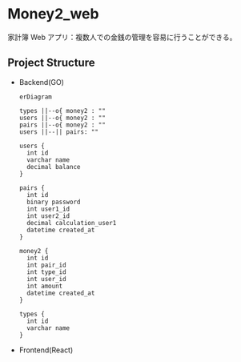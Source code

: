 # Money2_web

家計簿 Web アプリ：複数人での金銭の管理を容易に行うことができる。

## Project Structure

- Backend(GO)

  ```mermaid
  erDiagram

  types ||--o{ money2 : ""
  users ||--o{ money2 : ""
  pairs ||--o{ money2 : ""
  users ||--|| pairs: ""

  users {
  	int id
    varchar name
    decimal balance
  }

  pairs {
  	int id
  	binary password
  	int user1_id
  	int user2_id
  	decimal calculation_user1
  	datetime created_at
  }

  money2 {
    int id
  	int pair_id
    int type_id
  	int user_id
  	int amount
  	datetime created_at
  }

  types {
    int id
  	varchar name
  }
  ```

- Frontend(React)
